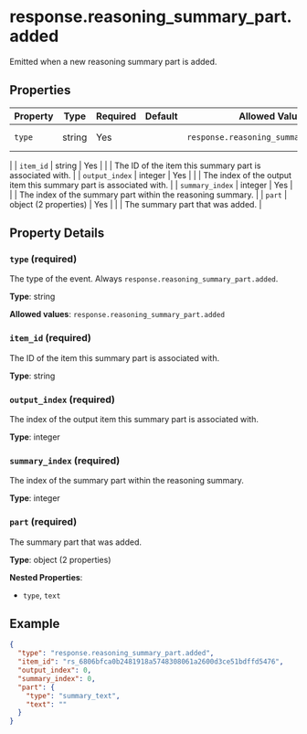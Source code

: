 # response.reasoning_summary_part.added

Emitted when a new reasoning summary part is added.

## Properties

| Property | Type | Required | Default | Allowed Values | Description |
| -------- | ---- | -------- | ------- | -------------- | ----------- |
| `type` | string | Yes |  | `response.reasoning_summary_part.added` | The type of the event. Always `response.reasoning_summary_part.added`.
 |
| `item_id` | string | Yes |  |  | The ID of the item this summary part is associated with.
 |
| `output_index` | integer | Yes |  |  | The index of the output item this summary part is associated with.
 |
| `summary_index` | integer | Yes |  |  | The index of the summary part within the reasoning summary.
 |
| `part` | object (2 properties) | Yes |  |  | The summary part that was added.
 |

## Property Details

### `type` (required)

The type of the event. Always `response.reasoning_summary_part.added`.


**Type**: string

**Allowed values**: `response.reasoning_summary_part.added`

### `item_id` (required)

The ID of the item this summary part is associated with.


**Type**: string

### `output_index` (required)

The index of the output item this summary part is associated with.


**Type**: integer

### `summary_index` (required)

The index of the summary part within the reasoning summary.


**Type**: integer

### `part` (required)

The summary part that was added.


**Type**: object (2 properties)

**Nested Properties**:

* `type`, `text`

## Example

```json
{
  "type": "response.reasoning_summary_part.added",
  "item_id": "rs_6806bfca0b2481918a5748308061a2600d3ce51bdffd5476",
  "output_index": 0,
  "summary_index": 0,
  "part": {
    "type": "summary_text",
    "text": ""
  }
}

```

